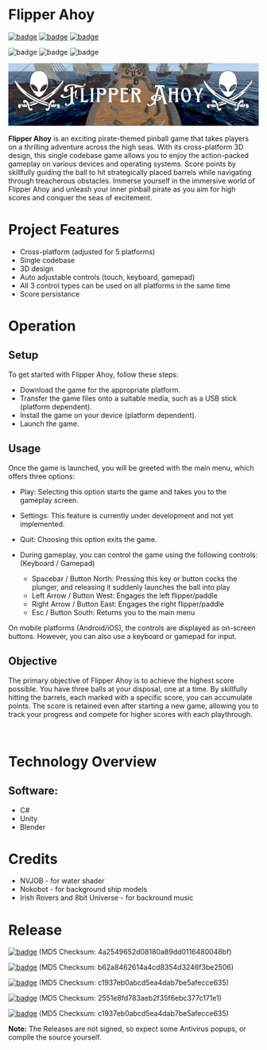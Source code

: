 # Flipper Ahoy

[![badge](https://img.shields.io/badge/license-MIT-success.svg)](https://opensource.org/license/mit)
[![badge](https://img.shields.io/badge/support-PayPal-blue.svg)](https://paypal.me/d4li3n)
[![badge](https://img.shields.io/badge/publication-danielthecyberdude.com-purple.svg)](https://danielthecyberdude.com/project/shas)


![badge](https://img.shields.io/badge/technology-C%23-green.svg)
![badge](https://img.shields.io/badge/technology-Unity-green.svg)
![badge](https://img.shields.io/badge/technology-Blender-green.svg)


![header image](https://github.com/D4LI3N/FlipperAhoy/blob/master/x.png?raw=true)



**Flipper Ahoy** is an exciting pirate-themed pinball game that takes players on a thrilling adventure across the high seas.
With its cross-platform 3D design, this single codebase game allows you to enjoy the action-packed gameplay on various devices and operating systems.
Score points by skillfully guiding the ball to hit strategically placed barrels while navigating through treacherous obstacles.
Immerse yourself in the immersive world of Flipper Ahoy and unleash your inner pinball pirate as you aim for high scores and conquer the seas of excitement.

# Project Features
- Cross-platform (adjusted for 5 platforms)
- Single codebase
- 3D design
- Auto adjustable controls (touch, keyboard, gamepad)
- All 3 control types can be used on all platforms in the same time
- Score persistance

# Operation
## Setup
To get started with Flipper Ahoy, follow these steps:

- Download the game for the appropriate platform.
- Transfer the game files onto a suitable media, such as a USB stick (platform dependent).
- Install the game on your device (platform dependent).
- Launch the game.

## Usage
Once the game is launched, you will be greeted with the main menu, which offers three options:

- Play: Selecting this option starts the game and takes you to the gameplay screen.
- Settings: This feature is currently under development and not yet implemented.
- Quit: Choosing this option exits the game.
- During gameplay, you can control the game using the following controls: (Keyboard / Gamepad)

  - Spacebar / Button North: Pressing this key or button cocks the plunger, and releasing it suddenly launches the ball into play
  - Left Arrow / Button West: Engages the left flipper/paddle
  - Right Arrow / Button East: Engages the right flipper/paddle
  - Esc / Button South: Returns you to the main menu

On mobile platforms (Android/iOS), the controls are displayed as on-screen buttons. However, you can also use a keyboard or gamepad for input.

## Objective
The primary objective of Flipper Ahoy is to achieve the highest score possible. You have three balls at your disposal, one at a time. By skillfully hitting the barrels, each marked with a specific score, you can accumulate points. The score is retained even after starting a new game, allowing you to track your progress and compete for higher scores with each playthrough.

‍
# Technology Overview
## Software:
- C#
- Unity
- Blender

# Credits
- NVJOB - for water shader
- Nokobot - for background ship models
- Irish Rovers and 8bit Universe - for backround music

# Release
[![badge](https://img.shields.io/badge/Windows-0078D6?style=for-the-badge&logo=windows&logoColor=white)](https://drive.google.com/uc?export=download&id=1_POMQ4VKVt5akGABjcFmuYUbDBMREScY)
(MD5 Checksum: 4a2549652d08180a89dd0116480048bf)
<br>


[![badge](https://img.shields.io/badge/Linux-FCC624?style=for-the-badge&logo=linux&logoColor=black)](https://drive.google.com/uc?export=download&id=1eASaIKWTD5U3hQFi1TARNzF8Pesjp2Zk)
(MD5 Checksum: b62a8462614a4cd8354d3246f3be2506)
<br>

[![badge](https://img.shields.io/badge/mac%20os-000000?style=for-the-badge&logo=apple&logoColor=white)](https://drive.google.com/uc?export=download&id=1Gh5tYi0S6LxslF1RbDHE5C2heq9m4O2r)
(MD5 Checksum: c1937eb0abcd5ea4dab7be5afecce635)
<br>

[![badge](https://img.shields.io/badge/Android-3DDC84?style=for-the-badge&logo=android&logoColor=white)](https://drive.google.com/uc?export=download&id=1R_8NhDIwOLrLH-eR1pciqnHDd2xVplvf)
(MD5 Checksum: 2551e8fd783aeb2f35f6ebc377c171e1)
<br>

[![badge](https://img.shields.io/badge/iOS-000000?style=for-the-badge&logo=ios&logoColor=white)](https://drive.google.com/uc?export=download&id=19aRHrUpdY6bder2XUG8vJXbgvtK6gdza)
(MD5 Checksum: c1937eb0abcd5ea4dab7be5afecce635)
<br>

**Note:** The Releases are not signed, so expect some Antivirus popups, or compile the source yourself.
